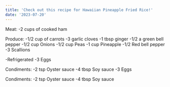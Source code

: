 ```yaml
---
title: 'Check out this recipe for Hawaiian Pineapple Fried Rice!'
date: '2023-07-20'
---
```


Meat:
-2 cups of cooked ham

Produce:
-1/2 cup of carrots
-3 garlic cloves
-1 tbsp ginger
-1/2 a green bell pepper
-1/2 cup Onions
-1/2 cup Peas
-1 cup Pineapple
-1/2 Red bell pepper
-3 Scallions

-Refrigerated
-3 Eggs

Condiments:
-2 tsp Oyster sauce
-4 tbsp Soy sauce
-3 Eggs

Condiments:
-2 tsp Oyster sauce
-4 tbsp Soy sauce